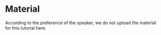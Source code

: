 # Material 
According to the preference of the speaker, we do not upload the material for this tutorial here. 